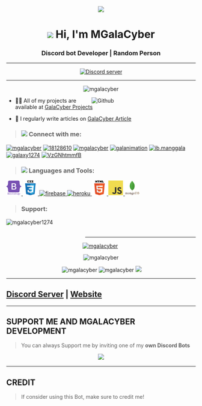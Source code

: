 <div align="center" style"border-radius:15px">
  <img src="https://cdn.discordapp.com/attachments/891317640763695134/940941206282715146/MGalaCyber.gif?size=4096" style"width: 100%;border-radius:15px">
</div>
<h1 align="center"><img src = "https://raw.githubusercontent.com/MartinHeinz/MartinHeinz/master/wave.gif" width = 50px> Hi, I'm MGalaCyber </h1>
<h3 align="center">Discord bot Developer | Random Person</h3>

***
<p align="center">
  <a href="https://discord.gg/VzGNhtmmfB"><img src="https://discordapp.com/api/guilds/826406117658853417/widget.png?style=banner2" alt="Discord server"></a>
</p>

***
<p align="center"> <img src="https://komarev.com/ghpvc/?username=mgalacyber&label=Profile%20views&color=00ff11&style=flat-square" alt="mgalacyber" /> </p>

<img width="55%" align="right" alt="Github" src="https://raw.githubusercontent.com/onimur/.github/master/.resources/git-header.svg" />

- 👨‍💻 All of my projects are available at [GalaCyber Projects](https://galacyber.vercel.app/projects.html)

- 📝 I regularly write articles on [GalaCyber Article](https://galacyber.vercel.app)

> <h3 align="left"><img src='https://raw.githubusercontent.com/ShahriarShafin/ShahriarShafin/main/Assets/handshake.gif' width="40px"> Connect with me:</h3>
<p align="left">
<a href="https://codepen.io/mgalacyber" target="blank"><img align="center" src="https://raw.githubusercontent.com/rahuldkjain/github-profile-readme-generator/master/src/images/icons/Social/codepen.svg" alt="mgalacyber" height="30" width="40" /></a>
<a href="https://stackoverflow.com/users/18128610" target="blank"><img align="center" src="https://raw.githubusercontent.com/rahuldkjain/github-profile-readme-generator/master/src/images/icons/Social/stack-overflow.svg" alt="18128610" height="30" width="40" /></a>
<a href="https://codesandbox.com/mgalacyber" target="blank"><img align="center" src="https://raw.githubusercontent.com/rahuldkjain/github-profile-readme-generator/master/src/images/icons/Social/codesandbox.svg" alt="mgalacyber" height="30" width="40" /></a>
<a href="https://fb.com/galanimation" target="blank"><img align="center" src="https://raw.githubusercontent.com/rahuldkjain/github-profile-readme-generator/master/src/images/icons/Social/facebook.svg" alt="galanimation" height="30" width="40" /></a>
<a href="https://instagram.com/ib.manggala" target="blank"><img align="center" src="https://raw.githubusercontent.com/rahuldkjain/github-profile-readme-generator/master/src/images/icons/Social/instagram.svg" alt="ib.manggala" height="30" width="40" /></a>
<a href="https://www.youtube.com/c/galaxy1274" target="blank"><img align="center" src="https://raw.githubusercontent.com/rahuldkjain/github-profile-readme-generator/master/src/images/icons/Social/youtube.svg" alt="galaxy1274" height="30" width="40" /></a>
<a href="https://discord.gg/VzGNhtmmfB" target="blank"><img align="center" src="https://raw.githubusercontent.com/rahuldkjain/github-profile-readme-generator/master/src/images/icons/Social/discord.svg" alt="VzGNhtmmfB" height="30" width="40" /></a>
</p>

> <h3 align="left"><img src = "https://media2.giphy.com/media/QssGEmpkyEOhBCb7e1/giphy.gif?cid=ecf05e47a0n3gi1bfqntqmob8g9aid1oyj2wr3ds3mg700bl&rid=giphy.gif" width = 18px> Languages and Tools: </h3>
<p align="left"> <a href="https://getbootstrap.com" target="_blank" rel="noreferrer"> <img src="https://raw.githubusercontent.com/devicons/devicon/master/icons/bootstrap/bootstrap-plain-wordmark.svg" alt="bootstrap" width="40" height="40"/> </a> <a href="https://www.w3schools.com/css/" target="_blank" rel="noreferrer"> <img src="https://raw.githubusercontent.com/devicons/devicon/master/icons/css3/css3-original-wordmark.svg" alt="css3" width="40" height="40"/> </a> <a href="https://firebase.google.com/" target="_blank" rel="noreferrer"> <img src="https://www.vectorlogo.zone/logos/firebase/firebase-icon.svg" alt="firebase" width="40" height="40"/> </a> <a href="https://heroku.com" target="_blank" rel="noreferrer"> <img src="https://www.vectorlogo.zone/logos/heroku/heroku-icon.svg" alt="heroku" width="40" height="40"/> </a> <a href="https://www.w3.org/html/" target="_blank" rel="noreferrer"> <img src="https://raw.githubusercontent.com/devicons/devicon/master/icons/html5/html5-original-wordmark.svg" alt="html5" width="40" height="40"/> </a> <a href="https://developer.mozilla.org/en-US/docs/Web/JavaScript" target="_blank" rel="noreferrer"> <img src="https://raw.githubusercontent.com/devicons/devicon/master/icons/javascript/javascript-original.svg" alt="javascript" width="40" height="40"/> </a> <a href="https://www.mongodb.com/" target="_blank" rel="noreferrer"> <img src="https://raw.githubusercontent.com/devicons/devicon/master/icons/mongodb/mongodb-original-wordmark.svg" alt="mongodb" width="40" height="40"/> </a> </p>

> <h3 align="left">Support:</h3>
<p><a href="https://ko-fi.com/mgalacyber1274"> <img align="left" src="https://cdn.ko-fi.com/cdn/kofi3.png?v=3" height="50" width="210" alt="mgalacyber1274" /></a></p><br><br>

***
<div align="center">
  
  <a href="https://github.com/ryo-ma/github-profile-trophy"><img src="https://github-profile-trophy.vercel.app/?username=mgalacyber" alt="mgalacyber" /></a>
  <a href="https://twitter.com/" target="blank"><img src="https://img.shields.io/twitter/follow/?logo=twitter&style=for-the-badge" alt="" /></a>
  
<img src="https://github-readme-stats.vercel.app/api/top-langs?username=mgalacyber&show_icons=true&title_color=04ff00&text_color=2bff00&bg_color=121212&locale=en&layout=compact" alt="mgalacyber" />
  <p>&nbsp;<img src="https://github-readme-stats.vercel.app/api?username=mgalacyber&show_icons=true&title_color=04ff00&text_color=2bff00&bg_color=121212&locale=en" alt="mgalacyber" />
<img src="https://github-readme-streak-stats.herokuapp.com/?user=mgalacyber&theme=dark" alt="mgalacyber" />
  
  <img src="https://github-readme-stats.vercel.app/api/wakatime?username=@01249c98-d102-4753-9eb3-d47cc1f3f864&compact=True" />
</div>

***
## [Discord Server](https://discord.gg/VzGNhtmmfB) | [Website](https://galacyber.vercel.app)

***
## SUPPORT ME AND MGALACYBER DEVELOPMENT

> You can always Support me by inviting one of my **own Discord Bots**

<div align="center">
<a href="https://top.gg/bot/869755197046530060">
  <img src="https://top.gg/api/widget/869755197046530060.svg">
</a>
</div>

***
## CREDIT
> If consider using this Bot, make sure to credit me!
